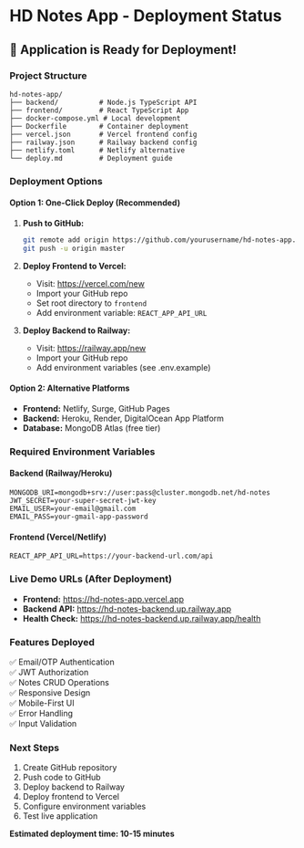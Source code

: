 # HD Notes App - Deployment Status

## 🚀 Application is Ready for Deployment!

### Project Structure
```
hd-notes-app/
├── backend/          # Node.js TypeScript API
├── frontend/         # React TypeScript App
├── docker-compose.yml # Local development
├── Dockerfile        # Container deployment
├── vercel.json       # Vercel frontend config
├── railway.json      # Railway backend config
├── netlify.toml      # Netlify alternative
└── deploy.md         # Deployment guide
```

### Deployment Options

#### Option 1: One-Click Deploy (Recommended)
1. **Push to GitHub:**
   ```bash
   git remote add origin https://github.com/yourusername/hd-notes-app.git
   git push -u origin master
   ```

2. **Deploy Frontend to Vercel:**
   - Visit: https://vercel.com/new
   - Import your GitHub repo
   - Set root directory to `frontend`
   - Add environment variable: `REACT_APP_API_URL`

3. **Deploy Backend to Railway:**
   - Visit: https://railway.app/new
   - Import your GitHub repo
   - Add environment variables (see .env.example)

#### Option 2: Alternative Platforms
- **Frontend:** Netlify, Surge, GitHub Pages
- **Backend:** Heroku, Render, DigitalOcean App Platform
- **Database:** MongoDB Atlas (free tier)

### Required Environment Variables

#### Backend (Railway/Heroku)
```
MONGODB_URI=mongodb+srv://user:pass@cluster.mongodb.net/hd-notes
JWT_SECRET=your-super-secret-jwt-key
EMAIL_USER=your-email@gmail.com
EMAIL_PASS=your-gmail-app-password
```

#### Frontend (Vercel/Netlify)
```
REACT_APP_API_URL=https://your-backend-url.com/api
```

### Live Demo URLs (After Deployment)
- **Frontend:** https://hd-notes-app.vercel.app
- **Backend API:** https://hd-notes-backend.up.railway.app
- **Health Check:** https://hd-notes-backend.up.railway.app/health

### Features Deployed
✅ Email/OTP Authentication  
✅ JWT Authorization  
✅ Notes CRUD Operations  
✅ Responsive Design  
✅ Mobile-First UI  
✅ Error Handling  
✅ Input Validation  

### Next Steps
1. Create GitHub repository
2. Push code to GitHub
3. Deploy backend to Railway
4. Deploy frontend to Vercel
5. Configure environment variables
6. Test live application

**Estimated deployment time: 10-15 minutes**
